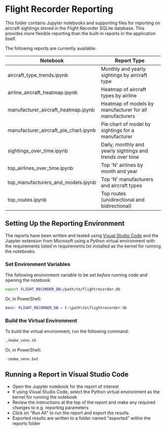 # Flight Recorder Reporting

This folder contains Jupyter notebooks and supporting files for reporting on aircraft sightings stored in the Flight Recorder SQLite database. This provides more flexible reporting than the built-in reports in the application itself.

The following reports are currently available:

| Notebook | Report Type |
| --- | --- |
| aircraft_type_trends.ipynb | Monthly and yearly sightings by aircraft type |
| airline_aircraft_heatmap.ipynb | Heatmap of aircraft types by airline |
| manufacturer_aircraft_heatmap.ipynb | Heatmap of models by manufacturer for all manufacturers |
| manufacturer_aircraft_pie_chart.ipynb | Pie chart of model by sightings for a manufacturer |
| sightings_over_time.ipynb | Daily, monthly and yearly sightings and trends over time |
| top_airlines_over_time.ipynb | Top 'N' airlines by month and year |
| top_manufacturers_and_models.ipynb | Top 'N' manufacturers and aircraft types |
| top_routes.ipynb | Top routes (unidirectional and bidirectional) |

## Setting Up the Reporting Environment

The reports have been written and tested using [Visual Studio Code](https://code.visualstudio.com/download) and the Jupyter extension from Microsoft using a Python virtual environment with the requirements listed in requirements.txt installed as the kernel for running the notebooks.

### Set Environment Variables

The following environment variable to be set *before* running code and opening the notebook:

``` bash
export FLIGHT_RECORDER_DB=/path/to/flightrecorder.db
```

Or, in PowerShell:

```powershell
$env: FLIGHT_RECORDER_DB = C:\path\to\flightrecorder.db
```

### Build the Virtual Environment

To build the virtual environment, run the following command:

```bash
./make_venv.sh
```

Or, in PowerShell:

```powershell
.\make_venv.bat
```

## Running a Report in Visual Studio Code

- Open the Jupyter notebook for the report of interest
- If using Visual Studio Code, select the Python virtual environment as the kernel for running the notebook
- Review the instructions at the top of the report and make any required changes to e.g. reporting parameters
- Click on "Run All" to run the report and export the results
- Exported results are written to a folder named "exported" within the reports folder
